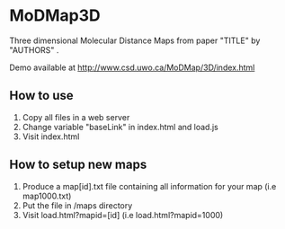 # MoDMap3D
Three dimensional Molecular Distance Maps from paper "TITLE" by "AUTHORS" .

Demo available at <a href="http://www.csd.uwo.ca/MoDMap/3D/index.html" target="_blank">http://www.csd.uwo.ca/MoDMap/3D/index.html</a> 

## How to use

<ol>
<li>Copy all files in a web server</li>
<li>Change variable "baseLink" in index.html and load.js</li>
<li>Visit index.html</li>
</ol>

## How to setup new maps

<ol>
<li>Produce a map[id].txt file containing all information for your map (i.e map1000.txt)</li>
<li>Put the file in /maps directory</li>
<li>Visit load.html?mapid=[id]  (i.e load.html?mapid=1000) </li>
</ol>
